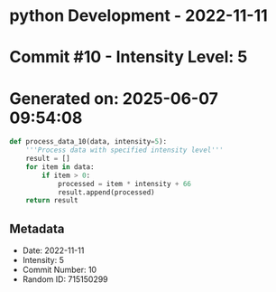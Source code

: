 ﻿# python Development - 2022-11-11
# Commit #10 - Intensity Level: 5
# Generated on: 2025-06-07 09:54:08
```python
def process_data_10(data, intensity=5):
    '''Process data with specified intensity level'''
    result = []
    for item in data:
        if item > 0:
            processed = item * intensity + 66
            result.append(processed)
    return result
```
## Metadata
- Date: 2022-11-11
- Intensity: 5
- Commit Number: 10
- Random ID: 715150299
